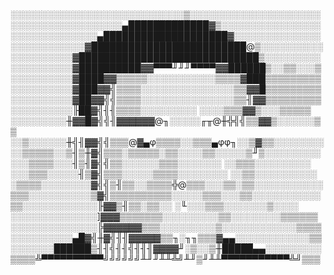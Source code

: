 ░░░░░░░░░░░░░░░░░░░░░░░░░░░░▒░░░░░░░░░░░░░░░░░░░░░
░░░░░░░░░░░░░░░░░░▄█████████████▓▒░░░░░░░░░░░░░░░░
░░░░░░░░░░░░░░▄████████████████████▓░░░░░░░░░░░░░░
░░░░░░░░░░░░▓█████████████████████████@▒░░░░░░░░░░
░░░░░░░░░░▓█████████████████████████████▒░░░░░░░░░
░░░░░░░░░░▓██████████▓▓▀▀▀╜╜╜▀▀▀▀▓▓██████▒░░▒▒░░░▒
░░░░░░░░░░▓████▓▓▒▒▒▒▒░░░░░░░░░░░▒▒▒▒▓███▒▒▒▒▒▒▒▒▒
░░░░░░░░░░▓███▓▓╣▒▒▒▒░░░░░░░░░░░░░░░▒▒▓▓█▒▒▒▒▒▒▒▒▒
░░░░░░░░░░▓██▓▓╣╣▒▒▒▒░░░░░░░░░░░░░░░▒▒╢▓▓▒▒▒▒▒▒▒▒▒
░░░░░░░░░░╟██▓╣╢╢▒▒▒▒░░░░░░░░░  ░░░░▒▒▒▓▓▒░░░▒▒▒▒▒
░░░░░░░░░╫▓▓█▓╣╣╢▓▓▓▓▓▓@╖░░░░░╓╥@╫╬╣╣▒▒▓▓▒░░░░░░▒▒
░░▒░░░░░░╫╣╢▓▓╣╣▒▒▒@▓▄φ▒▒▒▒░░▒▒▒▄φφ╖░░▒▓▒▒░░░░░░░░
░░▒▒▒▒▒░░▒╢▒╫▓╣▒▒▒░▒▒▒▒▒░▒▒░░░░▒▒░░░░░▒╜▒░░░░░░░░░
░░░▒▒▒▒░░░╢▒╢▓╣╣▒▒░░░░░░▒▒▒░░░░░░░  ░░▒▒▒░░░░░░░░░
░░░▒▒▒░░░░░╢▒▓╣▒▒▒░░░░░▒▒▒▒░░░░░░░░ ░░▒▒░░░░░░░░░░
░▒▒▒▒░░░░░░░░▓╣╣▒╢▒▒░░▒▒▒▒╬@▒▒▒░░░▒▒░▒▒░░░░░░░░░░░
▒▒▒░░░░░░░░░░▒▓╣▒▒▒▒▒▒▒▒▒▒░░░░░▒▒▒░░░▒▒░░░░░░░░░░░
▒▒░░░░░░░░░░░░╟▓▓▒╢▒▒░▒▒░░    ░╙░░░▒▒▒░░░░░░░▒░░░░
░░░░░░░░░░░░░░]▓▓▓▒▒▒▒▒▒▒░░░░░░░░░▒▒░░░░░░░░▒▒▒▒▒▒
░░░░░░░░░░░░░░╠▓▓▓▓▓▓▒▒▒░░░░░░░░░▒░░░░░░░░░░░░▒▒▒▒
░░░░░░░░░░▄█▓╣╫▓╣╢╢▓▓▓▓▓▒▒╖░╖╖▒▒▒▓▄▄░░░░░░░░░░░░▒▒
░░░░░░░██████▒╢╢╣╢╢╣╢╢╢▓▓▓▓╜░▒░░▒╫█████▄▄░░░░░░░░░
▒▒▒▒╩▀▀▀▀▀▀▀▀▀▀╝╝╝╝╝╝╨╜╜╨╨╩╝╨╜▒╜╨╨▀▀▀▀▀▀▀▀▀▀▀╩╝▒▒▒
